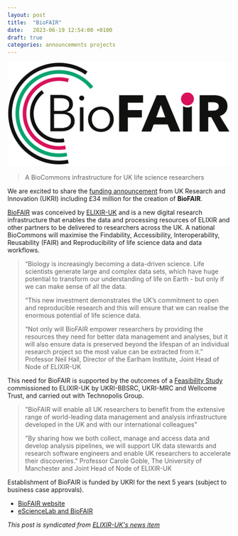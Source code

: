 ```yaml
---
layout: post
title:  "BioFAIR"
date:   2023-06-19 12:54:00 +0100
draft: true
categories: announcements projects
---
```


![BioFAIR](/images/logo/biofair.png)
> A BioCommons infrastructure for UK life science researchers

We are excited to share the [funding announcement](https://www.ukri.org/news/ukri-invests-72-million-upgrading-uk-research-infrastructure/) from UK Research and Innovation (UKRI) including £34 million for the creation of **BioFAIR**. 


[BioFAIR](https://biofair.uk/) was conceived by [ELIXIR-UK](https://elixiruknode.org/) and is a new digital research infrastructure that enables the data and processing resources of ELIXIR and other partners to be delivered to researchers across the UK. A national BioCommons will maximise the Findability, Accessibility, Interoperability, Reusability (FAIR) and Reproducibility of life science data and data workflows.


> “Biology is increasingly becoming a data-driven science. Life scientists generate large and complex data sets, which have huge potential to transform our understanding of life on Earth - but only if we can make sense of all the data. 
> 
> “This new investment demonstrates the UK’s commitment to open and reproducible research and this will ensure that we can realise the enormous potential of life science data.
> 
> “Not only will BioFAIR empower researchers by providing the resources they need for better data management and analyses, but it will also ensure data is preserved beyond the lifespan of an individual research project so the most value can be extracted from it.”
> Professor Neil Hall, Director of the Earlham Institute, Joint Head of Node of ELIXIR-UK

This need for BioFAIR is supported by the outcomes of a [Feasibility Study](https://doi.org/10.5281/zenodo.7924339) commissioned to ELIXIR-UK by UKRI-BBSRC, UKRI-MRC and Wellcome Trust, and carried out with Technopolis Group. 

> "BioFAIR will enable all UK researchers to benefit from the extensive range of world-leading data management and analysis infrastructure developed in the UK and with our international colleagues"
> 
> "By sharing how we both collect, manage and access data and develop analysis pipelines, we will support UK data stewards and research software engineers and enable UK researchers to accelerate their discoveries."
> Professor Carole Goble, The University of Manchester and Joint Head of Node of ELIXIR-UK


Establishment of BioFAIR is funded by UKRI for the next 5 years (subject to business case approvals).

* [BioFAIR website](https://biofair.uk/)
* [eScienceLab and BioFAIR](/projects/biofair/)

_This post is syndicated from [ELIXIR-UK's news item](https://elixiruknode.org/news/2023/ukri-announce-34-million-in-funding-for-biofair/)_

